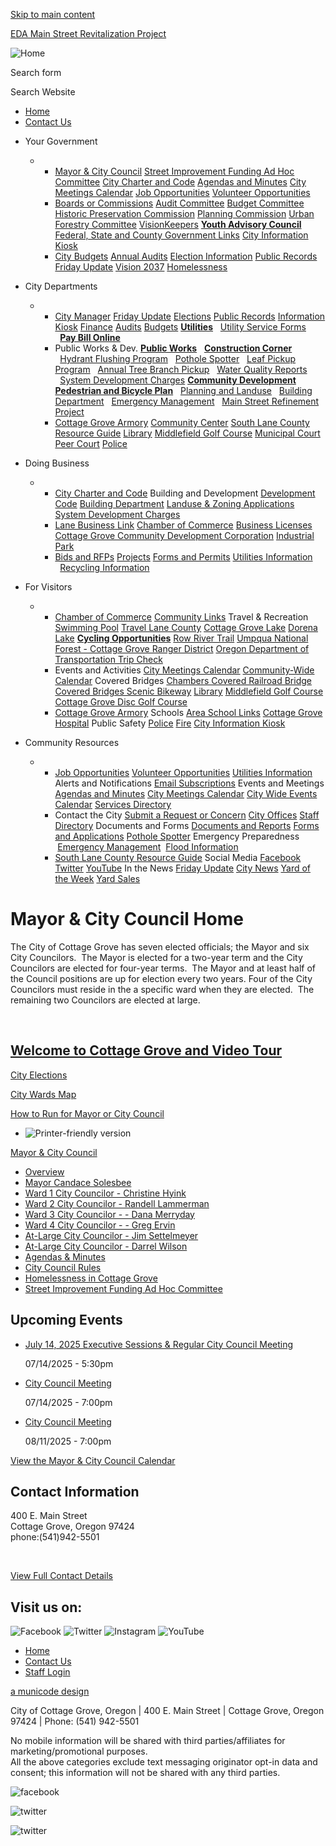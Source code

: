 [Skip to main content](https://www.cottagegroveor.gov/citycouncil/)

[EDA Main Street Revitalization Project](https://www.cottagegroveor.gov/publicworks/page/eda-main-street-revitalization-project)

![Home](https://www.cottagegroveor.gov/sites/all/themes/aha_compass/logo.png)

Search form

Search Website

- [Home](https://www.cottagegroveor.gov)
- [Contact Us](https://www.cottagegroveor.gov/contact)

<!--THE END-->

- Your Government
  
  - - [Mayor &amp; City Council](https://www.cottagegroveor.gov/citycouncil) [Street Improvement Funding Ad Hoc Committee](https://www.cottagegroveor.gov/citycouncil/page/street-improvement-funding-ad-hoc-committee) [City Charter and Code](https://www.codepublishing.com/OR/CottageGrove) [Agendas and Minutes](https://www.cottagegroveor.gov/meetings) [City Meetings Calendar](https://www.cottagegroveor.gov/calendar) [Job Opportunities](https://www.cottagegroveor.gov/jobs) [Volunteer Opportunities](https://www.cottagegroveor.gov/jobs?field_job_status_value_1=open&field_job_type_value=3)
    - [Boards or Commissions](https://www.cottagegroveor.gov/bc) [Audit Committee](https://www.cottagegroveor.gov/audit) [Budget Committee](https://www.cottagegroveor.gov/budget) [Historic Preservation Commission](https://www.cottagegroveor.gov/citycouncil/hlc/page/historic-preservation-commission) [Planning Commission](https://www.cottagegroveor.gov/pc) [Urban Forestry Committee](https://www.cottagegroveor.gov/ufc) [VisionKeepers](https://www.cottagegroveor.gov/bc-visionkeepers) [**Youth Advisory Council**](https://www.cottagegroveor.gov/yac) [Federal, State and County Government Links](https://www.cottagegroveor.gov/community/page/federal-state-and-county-government-links) [City Information Kiosk](https://www.cottagegroveor.gov/citymanager/page/information-kiosk)
    - [City Budgets](https://www.cottagegroveor.gov/finance/page/budgets) [Annual Audits](https://www.cottagegroveor.gov/finance/page/comprehensive-annual-financial-reports) [Election Information](https://www.cottagegroveor.gov/citymanager/page/city-elections) [Public Records](https://www.cottagegroveor.gov/citymanager/page/public-records) [Friday Update](https://www.cottagegroveor.gov/citymanager/page/friday-update) [Vision 2037](https://www.cottagegroveor.gov/community/page/vision-2037) [Homelessness](https://www.cottagegroveor.gov/citycouncil/page/homelessness-cottage-grove)
- City Departments
  
  - - [City Manager](https://www.cottagegroveor.gov/citymanager) [Friday Update](https://www.cottagegroveor.gov/citymanager/page/friday-update) [Elections](https://www.cottagegroveor.gov/citymanager/page/general-election-information) [Public Records](https://www.cottagegroveor.gov/citymanager/page/public-records) [Information Kiosk](https://www.cottagegroveor.gov/citymanager/page/information-kiosk) [Finance](https://www.cottagegroveor.gov/finance) [Audits](https://www.cottagegroveor.gov/finance/page/comprehensive-annual-financial-reports) [Budgets](https://www.cottagegroveor.gov/finance/page/budgets) [**Utilities**](https://www.cottagegroveor.gov/finance/page/utilities)   [Utility Service Forms](https://www.cottagegroveor.gov/finance/page/utility-service-application-and-policy-forms)   [**Pay Bill Online**](https://www.xpressbillpay.com/)
    - Public Works &amp; Dev. [**Public Works**](https://www.cottagegroveor.gov/publicworks)   [**Construction Corner**](https://www.cottagegroveor.gov/publicworks/page/construction-corner)   [Hydrant Flushing Program](https://www.cottagegroveor.gov/publicworks/page/hydrant-flushing-program)   [Pothole Spotter](https://www.cottagegroveor.gov/publicworks/webform/pothole-spotter)   [Leaf Pickup Program](https://www.cottagegroveor.gov/node/282)   [Annual Tree Branch Pickup](https://www.cottagegroveor.gov/publicworks/page/tree-branch-pickup-program)   [Water Quality Reports](https://www.cottagegroveor.gov/node/276)   [System Development Charges](https://www.cottagegroveor.gov/publicworks/page/system-development-charges-0) [**Community Development**](https://www.cottagegroveor.gov/cd) [**Pedestrian and Bicycle Plan**](https://walkbikecg.com)   [Planning and Landuse](https://www.cottagegroveor.gov/cd)   [Building Department](https://www.cottagegroveor.gov/cd/page/building-department)   [Emergency Management](https://www.cottagegroveor.gov/cd/page/emergency-management)   [Main Street Refinement Project](https://www.cottagegroveor.gov/cd/page/main-street-revitalization-project-0)
    - [Cottage Grove Armory](https://www.cottagegroveor.gov/community/page/armory) [Community Center](https://www.cottagegroveor.gov/community/page/community-center) [South Lane County Resource Guide](https://www.cottagegroveor.gov/community/page/south-lane-county-resource-guide) [Library](https://www.cottagegroveor.gov/library) [Middlefield Golf Course](https://www.cottagegroveor.gov/golf) [Municipal Court](https://www.cottagegroveor.gov/municipalcourt) [Peer Court](https://www.cottagegroveor.gov/peercourt) [Police](https://www.cottagegroveor.gov/police)
- Doing Business
  
  - - [City Charter and Code](https://www.codepublishing.com/OR/CottageGrove) Building and Development [Development Code](https://www.codepublishing.com/OR/CottageGrove/) [Building Department](https://www.cottagegroveor.gov/cd/page/building-department) [Landuse &amp; Zoning Applications](https://www.cottagegroveor.gov/cd/page/land-use-applications) [System Development Charges](https://www.cottagegroveor.gov/publicworks/page/system-development-charges-0)
    - [Lane Business Link](https://lanesbdc.com/lane-business-link) [Chamber of Commerce](https://cgchamber.com) [Business Licenses](https://www.cottagegroveor.gov/citymanager/page/business-licenses) [Cottage Grove Community Development Corporation](https://www.cgcdc.org) [Industrial Park](https://www.cottagegroveor.gov/cd/page/industrial-park)
    - [Bids and RFPs](https://www.cottagegroveor.gov/rfps) [Projects](https://www.cottagegroveor.gov/projects) [Forms and Permits](https://www.cottagegroveor.gov/forms) [Utilities Information](https://www.cottagegroveor.gov/finance/page/utilities)   [Recycling Information](https://www.cottagegroveor.gov/community/page/recycling)
- For Visitors
  
  - - [Chamber of Commerce](https://cgchamber.com) [Community Links](https://www.cottagegroveor.gov/community/page/community-links) Travel &amp; Recreation [Swimming Pool](https://www.cottagegrovepool.com) [Travel Lane County](https://www.eugenecascadescoast.org) [Cottage Grove Lake](https://www.recreation.gov/camping/gateways/232) [Dorena Lake](https://www.recreation.gov/camping/gateways/236) [**Cycling Opportunities**](https://www.cottagegroveor.gov/community/page/covered-bridges-scenic-bikeway) [Row River Trail](https://www.cottagegroveor.gov/community/page/covered-bridges-scenic-bikeway) [Umpqua National Forest - Cottage Grove Ranger District](https://www.fs.usda.gov/recarea/umpqua/null/recarea/?recid=63376&actid=24) [Oregon Department of Transportation Trip Check](https://www.tripcheck.com/Pages/RCMap.asp?mainNav=RoadConditions&curRegion=4)
    - Events and Activities [City Meetings Calendar](https://www.cottagegroveor.gov/calendar) [Community-Wide Calendar](https://business.cgchamber.com/events) Covered Bridges [Chambers Covered Railroad Bridge](https://www.cottagegroveor.gov/community/page/chambers-railroad-bridge) [Covered Bridges Scenic Bikeway](https://www.cottagegroveor.gov/community/page/covered-bridges-scenic-bikeway) [Library](https://www.cottagegroveor.gov/library) [Middlefield Golf Course](https://www.cottagegroveor.gov/golf) [Cottage Grove Disc Golf Course](https://www.cottagegroveor.gov/community/page/cottage-grove-disc-golf-course)
    - [Cottage Grove Armory](https://www.cottagegroveor.gov/community/page/armory) Schools [Area School Links](https://www.cottagegroveor.gov/police/page/area-schools-links) [Cottage Grove Hospital](https://www.peacehealth.org/cottage-grove-medical-center) Public Safety [Police](https://www.cottagegroveor.gov/police) [Fire](https://www.cottagegroveor.gov/police/page/fire-department-links) [City Information Kiosk](https://www.cottagegroveor.gov/citymanager/page/information-kiosk)
- Community Resources
  
  - - [Job Opportunities](https://www.cottagegroveor.gov/jobs) [Volunteer Opportunities](https://www.cottagegroveor.gov/jobs?field_job_status_value_1=open&field_job_type_value=3) [Utilities Information](https://www.cottagegroveor.gov/finance/page/utilities) Alerts and Notifications [Email Subscriptions](https://www.cottagegroveor.gov/newsletter/subscriptions) Events and Meetings [Agendas and Minutes](https://www.cottagegroveor.gov/meetings) [City Meetings Calendar](https://www.cottagegroveor.gov/calendar) [City Wide Events Calendar](https://business.cgchamber.com/events) [Services Directory](https://www.cottagegroveor.gov/services)
    - Contact the City [Submit a Request or Concern](https://www.cottagegroveor.gov/contact) [City Offices](https://www.cottagegroveor.gov) [Staff Directory](https://www.cottagegroveor.gov/directory) Documents and Forms [Documents and Reports](https://www.cottagegroveor.gov/documents) [Forms and Applications](https://www.cottagegroveor.gov/forms) [Pothole Spotter](https://www.cottagegroveor.gov/publicworks/webform/pothole-spotter) Emergency Preparedness  [Emergency Management](https://www.cottagegroveor.gov/cd/page/emergency-management)  [Flood Information](https://www.cottagegrove.org/cd/page/flood-information)
    - [South Lane County Resource Guide](https://www.cottagegroveor.gov/community/page/south-lane-county-resource-guide) Social Media [Facebook](https://www.facebook.com/CityofCottageGroveOR) [Twitter](https://twitter.com/cottagegroveor) [YouTube](https://www.youtube.com/user/citymanagerCG) In the News [Friday Update](https://www.cottagegroveor.gov/citymanager/page/friday-update) [City News](https://www.cottagegroveor.gov/news) [Yard of the Week](https://cottagegrove.org/citymanager/page/yard-week) [Yard Sales](https://cottagegrove.org/community/page/yard-sales)

# Mayor &amp; City Council Home

The City of Cottage Grove has seven elected officials; the Mayor and six City Councilors.  The Mayor is elected for a two-year term and the City Councilors are elected for four-year terms.  The Mayor and at least half of the Council positions are up for election every two years. Four of the City Councilors must reside in the a specific ward when they are elected.  The remaining two Councilors are elected at large.   

 

## [Welcome to Cottage Grove and Video Tour](https://www.elocallink.tv/m/v/player.php?pid=w3a7Q9p4A91&fp=orcotgr17_wel_rev3_iwd)

[City Elections](https://www.cottagegroveor.gov/citymanager/page/city-elections)

[City Wards Map](https://www.cottagegroveor.gov/citymanager/page/city-wards-map)

[How to Run for Mayor or City Council](https://www.cottagegroveor.gov/citymanager/page/how-run-mayor-or-city-council)

- ![Printer-friendly version](https://www.cottagegroveor.gov/sites/all/modules/print/icons/print_icon.png "Printer-friendly version")

[Mayor &amp; City Council](https://www.cottagegroveor.gov/citycouncil)

- [Overview](https://www.cottagegroveor.gov/citycouncil)
- [Mayor Candace Solesbee](https://www.cottagegroveor.gov/citycouncil/page/mayor-candace-solesbee "Mayor Candace Solesbee website")
- [Ward 1 City Councilor - Christine Hyink](https://www.cottagegroveor.gov/citycouncil/page/councilor-ward-1-christine-hyink)
- [Ward 2 City Councilor - Randell Lammerman](https://www.cottagegroveor.gov/citycouncil/page/councilor-ward-2-randell-lammerman "Ward 2 City Councilor - Randell Lammerman")
- [Ward 3 City Councilor - - Dana Merryday](https://www.cottagegroveor.gov/citycouncil/page/councilor-ward-3-dana-merryday "Website for Cottage Grove City Councilor Dana Merryday")
- [Ward 4 City Councilor - - Greg Ervin](https://www.cottagegroveor.gov/citycouncil/page/councilor-ward-4-greg-ervin)
- [At-Large City Councilor - Jim Settelmeyer](https://www.cottagegroveor.gov/citycouncil/page/councilor-large-jim-settelmeyer "City Councilor At-Large")
- [At-Large City Councilor - Darrel Wilson](https://www.cottagegroveor.gov/citycouncil/page/councilor-large-darrel-wilson "City Councilor At-Large - Vacant")
- [Agendas &amp; Minutes](https://www.cottagegroveor.gov/meetings?field_microsite_tid_1=27)
- [City Council Rules](https://www.cottagegroveor.gov/citycouncil/page/city-council-rules)
- [Homelessness in Cottage Grove](https://www.cottagegroveor.gov/citycouncil/page/homelessness-cottage-grove "History of consideration and discussion surrounding homelessness in Cottage Grove")
- [Street Improvement Funding Ad Hoc Committee](https://www.cottagegroveor.gov/citycouncil/page/street-improvement-funding-ad-hoc-committee "Street Improvement Funding Ad Hoc Committee")

## Upcoming Events

- [July 14, 2025 Executive Sessions &amp; Regular City Council Meeting](https://www.cottagegroveor.gov/citycouncil/page/july-14-2025-executive-sessions-regular-city-council-meeting)
  
  07/14/2025 - 5:30pm
- [City Council Meeting](https://www.cottagegroveor.gov/citycouncil/page/city-council-meeting-423)
  
  07/14/2025 - 7:00pm
- [City Council Meeting](https://www.cottagegroveor.gov/citycouncil/page/city-council-meeting-424)
  
  08/11/2025 - 7:00pm

[View the Mayor &amp; City Council Calendar](https://www.cottagegroveor.gov/calendar?field_microsite_tid_1=27)

## Contact Information

400 E. Main Street  
Cottage Grove, Oregon 97424  
phone:(541)942-5501

 

[View Full Contact Details](https://www.cottagegroveor.gov/citycouncil/custom-contact-page/mayor-and-council-contact)

## Visit us on:

![](https://www.cottagegroveor.gov/sites/all/themes/aha_compass/images/social-icons/facebook.png "Facebook") ![](https://www.cottagegroveor.gov/sites/all/themes/aha_compass/images/social-icons/twitter.png "Twitter") ![](https://www.cottagegroveor.gov/sites/all/themes/aha_compass/images/social-icons/instagram.png "Instagram") ![](https://www.cottagegroveor.gov/sites/all/themes/aha_compass/images/social-icons/youtube.png "YouTube")

- [Home](https://www.cottagegroveor.gov)
- [Contact Us](https://www.cottagegroveor.gov/contact)
- [Staff Login](https://www.cottagegroveor.gov/user/login?current=node%2F98)

[a municode design](https://www.ahaconsulting.com)

City of Cottage Grove, Oregon | 400 E. Main Street | Cottage Grove, Oregon 97424 | Phone: (541) 942-5501

No mobile information will be shared with third parties/affiliates for marketing/promotional purposes.  
All the above categories exclude text messaging originator opt-in data and consent; this information will not be shared with any third parties.

![facebook](https://www.cottagegroveor.gov/sites/all/themes/aha_compass/images/social-icons/facebook.png)

![twitter](https://www.cottagegroveor.gov/sites/all/themes/aha_compass/images/social-icons/twitter.png)

![twitter](https://www.cottagegroveor.gov/sites/all/themes/aha_compass/images/social-icons/youtube.png)